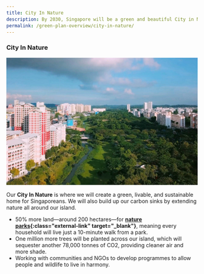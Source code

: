 ```yaml
---
title: City In Nature
description: By 2030, Singapore will be a green and beautiful City in Nature. Learn how we will live, work, and play closer to nature.  
permalink: /green-plan-overview/city-in-nature/
---
```


### City In Nature

![City In Nature](/images/framework/framework_cityinnature.jpg)

Our **City In Nature** is where we will create a green, livable, and sustainable home for Singaporeans. We will also build up our carbon sinks by extending nature all around our island. 

- 50% more land—around 200 hectares—for **[nature parks](https://www.mnd.gov.sg/our-work/greening-our-home/greenery){:class="external-link" target="_blank"}**, meaning every household will live just a 10-minute walk from a park. 
- One million more trees will be planted across our island, which will sequester another 78,000 tonnes of CO2, providing cleaner air and more shade.
- Working with communities and NGOs to develop programmes to allow people and wildlife to live in harmony.
